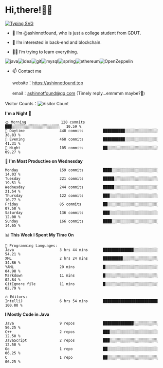 # Hi,there!👨‍🔧
[![Typing SVG](https://readme-typing-svg.herokuapp.com?font=Fira+Code&pause=1000&width=435&lines=Welcome%2C+this+is+ashinnotfound%F0%9F%98%81+)](https://git.io/typing-svg)

- 👋 I’m @ashinnotfound, who is just a college student from GDUT.

- 👀 I’m interested in back-end and blockchain.

- 👨‍🔧 I’m trying to learn everything.

![java](https://img.shields.io/badge/Java-ED8B00?style=for-the-badge&logo=openjdk&logoColor=white)![idea](https://img.shields.io/badge/IntelliJ_IDEA-000000.svg?style=for-the-badge&logo=intellij-idea&logoColor=white
)![git](https://img.shields.io/badge/GIT-E44C30?style=for-the-badge&logo=git&logoColor=white
)![mysql](https://img.shields.io/badge/MySQL-005C84?style=for-the-badge&logo=mysql&logoColor=white)![spring](https://img.shields.io/badge/Spring-6DB33F?style=for-the-badge&logo=spring&logoColor=white)![ethereum](https://img.shields.io/badge/Ethereum-3C3C3D?style=for-the-badge&logo=Ethereum&logoColor=white)![OpenZeppelin](https://img.shields.io/badge/OpenZeppelin-4E5EE4?logo=openzeppelin&logoColor=fff&style=for-the-badge)


- 📫 Contact me
    
    website：https://ashinnotfound.top
    
    email：ashinnotfound@qq.com (Timely reply...emmmm maybe?🤪)

​Visitor Counts：![Visitor Count](https://profile-counter.glitch.me/ashinnotfound/count.svg)

<!--START_SECTION:waka-->
**I'm a Night 🦉** 

```text
🌞 Morning                120 commits         ███░░░░░░░░░░░░░░░░░░░░░░   10.59 % 
🌆 Daytime                440 commits         ██████████░░░░░░░░░░░░░░░   38.83 % 
🌃 Evening                468 commits         ██████████░░░░░░░░░░░░░░░   41.31 % 
🌙 Night                  105 commits         ██░░░░░░░░░░░░░░░░░░░░░░░   09.27 % 
```
📅 **I'm Most Productive on Wednesday** 

```text
Monday                   159 commits         ████░░░░░░░░░░░░░░░░░░░░░   14.03 % 
Tuesday                  221 commits         █████░░░░░░░░░░░░░░░░░░░░   19.51 % 
Wednesday                244 commits         █████░░░░░░░░░░░░░░░░░░░░   21.54 % 
Thursday                 122 commits         ███░░░░░░░░░░░░░░░░░░░░░░   10.77 % 
Friday                   85 commits          ██░░░░░░░░░░░░░░░░░░░░░░░   07.50 % 
Saturday                 136 commits         ███░░░░░░░░░░░░░░░░░░░░░░   12.00 % 
Sunday                   166 commits         ████░░░░░░░░░░░░░░░░░░░░░   14.65 % 
```


📊 **This Week I Spent My Time On** 

```text
💬 Programming Languages: 
Java                     3 hrs 44 mins       ██████████████░░░░░░░░░░░   54.21 % 
XML                      2 hrs 24 mins       █████████░░░░░░░░░░░░░░░░   34.86 % 
YAML                     20 mins             █░░░░░░░░░░░░░░░░░░░░░░░░   04.98 % 
Markdown                 11 mins             █░░░░░░░░░░░░░░░░░░░░░░░░   02.84 % 
GitIgnore file           11 mins             █░░░░░░░░░░░░░░░░░░░░░░░░   02.79 % 

🔥 Editors: 
IntelliJ                 6 hrs 54 mins       █████████████████████████   100.00 % 
```

**I Mostly Code in Java** 

```text
Java                     9 repos             ██████████████░░░░░░░░░░░   56.25 % 
C++                      2 repos             ███░░░░░░░░░░░░░░░░░░░░░░   12.50 % 
JavaScript               2 repos             ███░░░░░░░░░░░░░░░░░░░░░░   12.50 % 
Go                       1 repo              ██░░░░░░░░░░░░░░░░░░░░░░░   06.25 % 
C                        1 repo              ██░░░░░░░░░░░░░░░░░░░░░░░   06.25 % 
```




<!--END_SECTION:waka-->
